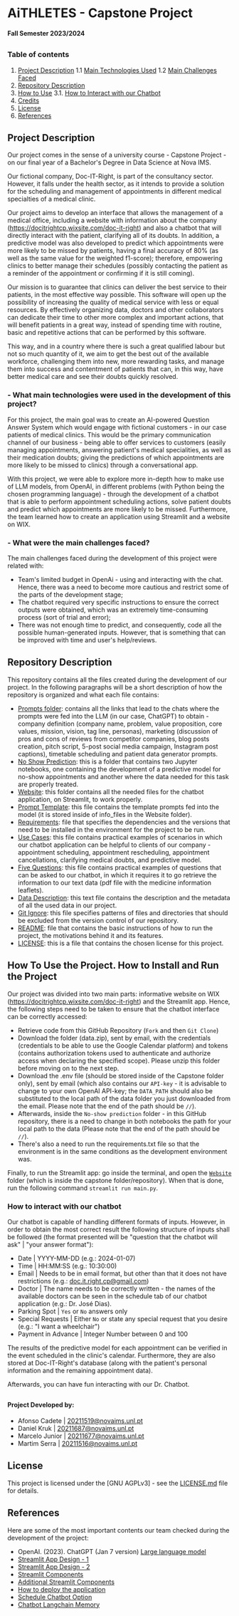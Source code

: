 # AiTHLETES - Capstone Project
#### Fall Semester 2023/2024

##
### Table of contents

1. [Project Description](#proj_desc)
  1.1 [Main Technologies Used](#main_tech)
  1.2 [Main Challenges Faced](#main_chal)
2. [Repository Description](#rep_desc)
3. [How to Use](#proj_use)
   3.1. [How to Interact with our Chatbot](#chat_int)
4. [Credits](#credits)
5. [License](#license)
6. [References](#ref)
##

<a name="proj_desc"></a>
## Project Description

Our project comes in the sense of a university course - Capstone Project - on our final year of a Bachelor's Degree in Data Science at Nova IMS.

Our fictional company, Doc-IT-Right,  is part of the consultancy sector. However, it falls under the health sector, as it intends to provide a solution for the scheduling and management of appointments in different medical specialties of a medical clinic. 

Our project aims to develop an interface that allows the management of a medical office, including a website with information about the company (https://docitrightcp.wixsite.com/doc-it-right) and also a chatbot that will directly interact with the patient, clarifying all of its doubts. In addition, a predictive model was also developed to predict which appointments were more likely to be missed by patients, having a final accuracy of 80% (as well as the same value for the weighted f1-score); therefore, empowering clinics to better manage their schedules (possibly contacting the patient as a reminder of the appointment or confirming if it is still coming).

Our mission is to guarantee that clinics can deliver the best service to their patients, in the most effective way possible. This software will open up the possibility of increasing the quality of medical service with less or equal resources. By effectively organizing data, doctors and other collaborators can dedicate their time to other more complex and important actions, that will benefit patients in a great way, instead of spending time with routine, basic and repetitive actions that can be performed by this software.

This way, and in a country where there is such a great qualified labour but not so much quantity of it, we aim to get the best out of the available workforce, challenging them into new, more rewarding tasks, and manage them into success and contentment of patients that can, in this way, have better medical care and see their doubts quickly resolved.

<a name="main_tech"></a>
### - What main technologies were used in the development of this project?
For this project, the main goal was to create an AI-powered Question Answer System which would engage with fictional customers - in our case patients of medical clinics. This would be the primary communication channel of our business - being able to offer services to customers (easily managing appointments, answering patient's medical specialities, as well as their medication doubts; giving the predictions of which appointments are more likely to be missed to clinics) through a conversational app. 

With this project, we were able to explore more in-depth how to make use of LLM models, from OpenAI, in different problems (with Python being the chosen programming language) - through the development of a chatbot that is able to perform appointment scheduling actions, solve patient doubts and predict which appointments are more likely to be missed. Furthermore, the team learned how to create an application using Streamlit and a website on WIX.

<a name="main_chal"></a>
### - What were the main challenges faced? 
The main challenges faced during the development of this project were related with:
- Team's limited budget in OpenAi - using and interacting with the chat. Hence, there was a need to become more cautious and restrict some of the parts of the development stage;
- The chatbot required very specific instructions to ensure the correct outputs were obtained, which was an extremely time-consuming process (sort of trial and error);
- There was not enough time to predict, and consequently, code all the possible human-generated inputs. However, that is something that can be improved with time and user's help/reviews.

<a name="rep_desc"></a>
##
## Repository Description
This repository contains all the files created during the development of our project. In the following paragraphs will be a short description of how the repository is organized and what each file contains:
- [Prompts folder](Prompts): contains all the links that lead to the chats where the prompts were fed into the LLM (in our case, ChatGPT) to obtain - company definition (company name, problem, value proposition, core values, mission, vision, tag line, personas), marketing (discussion of pros and cons of reviews from competitor companies, blog posts creation, pitch script, 5-post social media campaign, Instagram post captions), timetable scheduling and patient data generator prompts.
- [No Show Prediction](No_show_prediction): this is a folder that contains two Jupyter notebooks, one containing the development of a predictive model for no-show appointments and another where the data needed for this task are properly treated.
- [Website](Website): this folder contains all the needed files for the chatbot application, on Streamlit, to work properly.
- [Prompt Template](Website/info_files/prompt_list.py):  this file contains the template prompts fed into the model (it is stored inside of info_files in the Website folder). 
- [Requirements](requirements.txt): file that specifies the dependencies and the versions that need to be installed in the environment for the project to be run.
- [Use Cases](use_cases.pdf): this file contains practical examples of scenarios in which our chatbot application can be helpful to clients of our company - appointment scheduling, appointment rescheduling, appointment cancellations, clarifying medical doubts, and predictive model.
- [Five Questions](five_questions.md): this file contains practical examples of questions that can be asked to our chatbot, in which it requires it to go retrieve the information to our text data (pdf file with the medicine information leaflets).
- [Data Description](data_description.txt): this text file contains the description and the metadata of all the used data in our project.
- [Git Ignore](.gitignore): this file specifies patterns of files and directories that should be excluded from the version control of our repository.
- [README](README.md): file that contains the basic instructions of how to run the project, the motivations behind it and its features.
- [LICENSE](LICENSE.md): this is a file that contains the chosen license for this project.

##
<a name="proj_use"></a>
## How To Use the Project. How to Install and Run the Project
Our project was divided into two main parts: informative website on WIX (https://docitrightcp.wixsite.com/doc-it-right) and the Streamlit app. Hence, the following steps need to be taken to ensure that the chatbot interface can be correctly accessed:
- Retrieve code from this GitHub Repository (`Fork` and then `Git Clone`)
- Download the folder (data.zip), sent by email, with the credentials (credentials to be able to use the Google Calendar platform) and tokens (contains authorization tokens used to authenticate and authorize access when declaring the specified scope). Please unzip this folder before moving on to the next step.
- Download the .env file (should be stored inside of the Capstone folder only), sent by email (which also contains our `API-key` - it is advisable to change to your own OpenAI API-key; the `DATA_PATH` should also be substituted to the local path of the data folder you just downloaded from the email. Please note that the end of the path should be `//`).
- Afterwards, inside the `No-show prediction` folder - in this GitHub repository, there is a need to change in both notebooks the path for your local path to the data (Please note that the end of the path should be `//`).
- There's also a need to run the requirements.txt file so that the environment is in the same conditions as the development environment was.

Finally, to run the Streamlit app: go inside the terminal, and open the [`Website`](Website) folder  (which is inside the capstone folder/repository). When that is done, run the following command `streamlit run main.py`.

<a name="chat_int"></a>
### How to interact with our chatbot
Our chatbot is capable of handling different formats of inputs. However, in order to obtain the most correct result the following structure of inputs shall be followed (the format presented will be "question that the chatbot will ask" | "your answer format"):
- Date | YYYY-MM-DD (e.g.: 2024-01-07)
- Time | HH:MM:SS (e.g.: 10:30:00)
- Email | Needs to be in email format, but other than that it does not have restrictions (e.g.: doc.it.right.cp@gmail.com)
- Doctor | The name needs to be correctly written - the names of the available doctors can be seen in the schedule tab of our chatbot application (e.g.: Dr. José Dias).
- Parking Spot | `Yes` or `No` answers only
- Special Requests | Either `No` or state any special request that you desire (e.g.: "I want a wheelchair")
- Payment in Advance | Integer Number between 0 and 100

The results of the predictive model for each appointment can be verified in the event scheduled in the clinic's calendar. Furthermore, they are also stored at Doc-IT-Right's database (along with the patient's personal information and the remaining appointment data).

Afterwards, you can have fun interacting with our Dr. Chatbot.

<a name="credits"></a>
## 
#### Project Developed by:
- Afonso Cadete | 20211519@novaims.unl.pt 
- Daniel Kruk | 20211687@novaims.unl.pt 
- Marcelo Junior | 20211677@novaims.unl.pt 
- Martim Serra | 20211516@novaims.unl.pt 
##

<a name="license"></a>
## License
This project is licensed under the [GNU AGPLv3] - see the [LICENSE.md](LICENSE.md) file for details.
##

<a name="ref"></a>
## References
Here are some of the most important contents our team checked during the development of the project:
- OpenAI. (2023). ChatGPT (Jan 7 version) [Large language model](https://chat.openai.com/chat)
- [Streamlit App Design - 1](https://github.com/Ashwani132003/pondering)
- [Streamlit App Design - 2](https://github.com/hamagistral/de-zoomcamp-ui/blob/master/streamlit/01_%F0%9F%91%A8%E2%80%8D%F0%9F%94%A7_DE_Zoomcamp_2023.py)
- [Streamlit Components](https://streamlit.io/components?category=widgets)
- [Additional Streamlit Components](https://docs.streamlit.io/library/api-reference/widgets/st.multiselect)
- [How to deploy the application](https://docs.streamlit.io/streamlit-community-cloud/deploy-your-app)
- [Schedule Chatbot Option](https://www.pragnakalp.com/how-to-use-openai-function-calling-to-create-appointment-booking-chatbot/)
- [Chatbot Langchain Memory](https://stackoverflow.com/questions/76240871/how-do-i-add-memory-to-retrievalqa-from-chain-type-or-how-do-i-add-a-custom-pr)